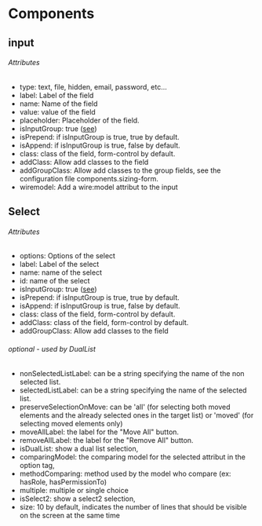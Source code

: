 # Components
## input
###### Attributes
- type: text, file, hidden, email, password, etc...
- label: Label of the field  
- name: Name of the field  
- value: value of the field   
- placeholder: Placeholder of the field.
- isInputGroup: true ([see](https://getbootstrap.com/docs/4.0/components/input-group/ "see"))
- isPrepend: if isInputGroup is true, true by default.  
- isAppend: if isInputGroup is true, false by default.  
- class: class of the field, form-control by default.  
- addClass: Allow add classes to the field  
- addGroupClass: Allow add classes to the group fields, see the configuration file components.sizing-form.  
- wiremodel: Add a wire:model attribut to the input

## Select
###### Attributes
- options: Options of the select  
- label: Label of the select  
- name: name of the select
- id: name of the select
- isInputGroup: true ([see](https://getbootstrap.com/docs/4.0/components/input-group/ "see"))
- isPrepend: if isInputGroup is true, true by default.
- isAppend: if isInputGroup is true, false by default.
- class: class of the field, form-control by default.
- addClass: class of the field, form-control by default.
- addGroupClass: Allow add classes to the field
###### optional - used by DualList
- nonSelectedListLabel: can be a string specifying the name of the non selected list.
- selectedListLabel: can be a string specifying the name of the selected list.
- preserveSelectionOnMove: can be 'all' (for selecting both moved elements and the already selected ones in the target list) or 'moved' (for selecting moved elements only)
- moveAllLabel: the label for the "Move All" button.
- removeAllLabel: the label for the "Remove All" button.
- isDualList: show a dual list selection,
- comparingModel: the comparing model for the selected attribut in the option tag,
- methodComparing: method used by the model who compare (ex: hasRole, hasPermissionTo)
- multiple: multiple or single choice
- isSelect2: show a select2 selection,
- size: 10 by default,  indicates the number of lines that should be visible on the screen at the same time

